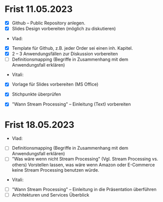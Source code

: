 # Frist 11.05.2023

- [x] Github – Public Repository anlegen. 
- [x] Slides Design vorbereiten (möglich zu diskutieren)

* Vlad:
- [x] Template für Github, z.B. jeder Order sei einen inh. Kapitel. 
- [x] 2 – 3 Anwendungsfällen zur Diskussion vorbereiten
- [ ] Definitionsmapping (Begriffe in Zusammenhang mit dem Anwendungsfall erklären)

* Vitali:
- [x] Vorlage für Slides vorbereiten (MS Office)
- [x] Stichpunkte überprüfen
- [x] "Wann Stream Processing" – Einleitung (Text) vorbereiten


# Frist 18.05.2023

* Vlad:
- [ ] Definitionsmapping (Begriffe in Zusammenhang mit dem Anwendungsfall erklären)
- [ ] "Was wäre wenn nicht Stream Processing" (Vgl. Stream Processing vs. others) Vorstellen lassen, was wäre wenn Amazon oder E-Commerce keine Stream Processing benutzen würde.

* Vitali:
- [ ] "Wann Stream Processing" – Einleitung in die Präsentation überführen
- [ ] Architekturen und Services Überblick
